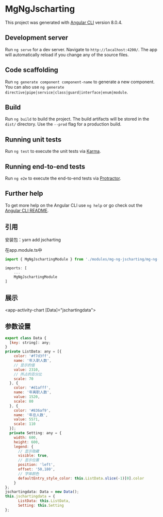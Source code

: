 # MgNgJscharting

This project was generated with [Angular CLI](https://github.com/angular/angular-cli) version 8.0.4.

## Development server

Run `ng serve` for a dev server. Navigate to `http://localhost:4200/`. The app will automatically reload if you change any of the source files.

## Code scaffolding

Run `ng generate component component-name` to generate a new component. You can also use `ng generate directive|pipe|service|class|guard|interface|enum|module`.

## Build

Run `ng build` to build the project. The build artifacts will be stored in the `dist/` directory. Use the `--prod` flag for a production build.

## Running unit tests

Run `ng test` to execute the unit tests via [Karma](https://karma-runner.github.io).

## Running end-to-end tests

Run `ng e2e` to execute the end-to-end tests via [Protractor](http://www.protractortest.org/).

## Further help

To get more help on the Angular CLI use `ng help` or go check out the [Angular CLI README](https://github.com/angular/angular-cli/blob/master/README.md).


## 引用
安装包：yarn add jscharting

在app.module.ts中
```javascript
import { MgNgJschartingModule } from './modules/mg-ng-jscharting/mg-ng-jscharting.module';

imports: [
    ...
    MgNgJschartingModule
]
```
## 展示
<app-activity-chart [Data]="jschartingdata"></app-activity-chart>

## 参数设置
```javascript
export class Data {
  [key: string]: any;
}
private ListData: any = [{
    color: '#f7d3ff',
    name: '年入职人数',
    // 显示的值
    value: 2310,
    // 所占的百分比
    scale: 70
  }, {
    color: '#d1afff',
    name: '年离职人数',
    value: 1520,
    scale: 80
  }, {
    color: '#836af9',
    name: '年总人数',
    value: 5571,
    scale: 110
  }];
  private Setting: any = {
    width: 600,
    height: 600,
    legend: {
      // 显示隐藏
      visible: true,
      // 显示位置
      position: 'left',
      offset: '50,180',
      // 字体颜色
      defaultEntry_style_color: this.ListData.slice(-1)[0].color
    }
};
jschartingdata: Data = new Data();
this.jschartingdata = {
      ListData: this.ListData,
      Setting: this.Setting
};
```